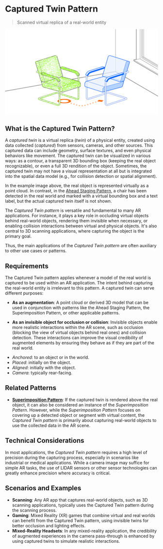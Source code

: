 # Captured Twin Pattern
> Scanned virtual replica of a real-world entity

<img src="images/CapturedTwin.png">

## What is the Captured Twin Pattern?
 
A _captured twin_ is a virtual replica (_twin_) of a physical entity, created using data collected (_captured_) from sensors, cameras, and other sources. This captured data can include geometry, surface textures, and even physical behaviors like movement. The captured twin can be visualized in various ways: as a contour, a transparent 3D bounding box (keeping the real object recognizable), or even a full 3D rendition of the object. Sometimes, the captured twin may not have a visual representation at all but is integrated into the spatial data model (e.g., for collision detection or spatial alignment).

In the example image above, the real object is represented virtually as a point cloud. In contrast, in the [Ahead Staging Pattern](ahead-staging.md), a chair has been detected in the real world and marked with a virtual bounding box and a text label, but the actual captured twin itself is not shown.

The _Captured Twin pattern_ is versatile and fundamental to many AR applications. For instance, it plays a key role in occluding virtual objects behind real-world objects, rendering them invisible when necessary, or enabling collision interactions between virtual and physical objects. It's also central to 3D scanning applications, where capturing the object is the primary goal.

Thus, the main applications of the _Captured Twin pattern_ are often auxiliary to other use cases or patterns.

## Requirements
The Captured Twin pattern applies whenever a model of the real world is captured to be used within an AR application. The intent behind capturing the real-world entity is irrelevant to this pattern. A captured twin can serve different purposes:
- **As an augmentation**: A point cloud or derived 3D model that can be used in conjunction with patterns like the Ahead Staging Pattern, the Superimposition Pattern, or other applicable patterns.
* **As an invisible object for occlusion or collision**: Invisible objects enable more realistic interactions within the AR scene, such as occlusion (blocking the view of virtual objects behind real ones) and collision detection. These interactions can improve the visual credibility of augmented elements by ensuring they behave as if they are part of the real world.

- _Anchored_: to an object or in the world.
- _Placed_: initially on the object.
- _Aligned_: initially with the object.
- _Camera_: typically rear-facing.

## Related Patterns
- [**Superimposition Pattern**](superimposition.md): If the captured twin is rendered above the real object, it can also be considered an instance of the _Superimposition Pattern_. However, while the _Superimposition Pattern_ focuses on covering up a detected object or segment with virtual content, the _Captured Twin pattern_ is primarily about capturing real-world objects to use the collected data in the AR scene.

## Technical Considerations

In most applications, the _Captured Twin pattern_ requires a high level of precision during the capturing process, especially in scenarios like industrial or medical applications. While a camera image may suffice for simple AR tasks, the use of LIDAR sensors or other sensor technologies can greatly enhance precision where accuracy is critical.

## Scenarios and Examples

- **Scanning**: Any AR app that captures real-world objects, such as 3D scanning applications, typically uses the Captured Twin pattern during the scanning process.
- **Gaming**: Mixed Reality (XR) games that combine virtual and real worlds can benefit from the Captured Twin pattern, using invisible twins for better occlusion and lighting effects.
- **Mixed-Reality Headsets**: In any mixed-reality application, the credibility of augmented experiences in the camera pass-through is enhanced by using captured twins to simulate realistic interactions.

